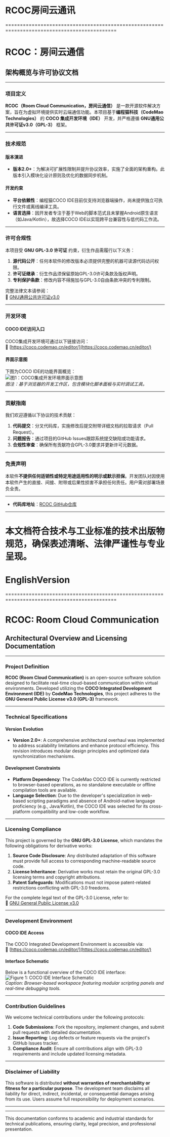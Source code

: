 # RCOC房间云通讯
============================================================================================
# **RCOC：房间云通信**  
## **架构概览与许可协议文档**  

---

### **项目定义**  
**RCOC（Room Cloud Communication，房间云通信）** 是一款开源软件解决方案，旨在为虚拟环境提供实时云端通信功能。本项目基于**编程猫科技（CodeMao Technologies）** 的 **COCO 集成开发环境（IDE）** 开发，并严格遵循 **GNU通用公共许可证v3.0（GPL-3）** 框架。  

---

### **技术规范**  
#### **版本演进**  
- **版本2.0+**：为解决可扩展性限制并提升协议效率，实施了全面的架构重构。此版本引入模块化设计原则及优化的数据同步机制。  

#### **开发约束**  
- **平台依赖性**：编程猫COCO IDE目前仅支持浏览器端操作，尚未提供独立可执行文件或离线编译工具。  
- **语言选择**：因开发者专注于基于Web的脚本范式且未掌握Android原生语言（如Java/Kotlin），故选择COCO IDE以实现跨平台兼容性与低代码工作流。  

---

### **许可合规性**  
本项目受 **GNU GPL-3.0 许可证** 约束，衍生作品需履行以下义务：  
1. **源代码公开**：任何本软件的修改版本必须提供完整的机器可读源代码访问权限。  
2. **许可证继承**：衍生作品须保留原始GPL-3.0许可条款及版权声明。  
3. **专利保护条款**：修改内容不得施加与GPL-3.0自由条款冲突的专利限制。  

完整法律文本请参阅：  
🔗 [GNU通用公共许可证v3.0](https://www.gnu.org/licenses/gpl-3.0.html)  

---

### **开发环境**  
#### **COCO IDE访问入口**  
COCO集成开发环境可通过以下链接访问：  
🔗 [https://coco.codemao.cn/editor/](https://coco.codemao.cn/editor/)  

#### **界面示意图**  
下图为COCO IDE的功能界面概览：  
![图1：COCO集成开发环境界面示意图](https://github.com/user-attachments/assets/ce6d8a03-e424-4535-8c72-84e6a83ea110)  
*图注：基于浏览器的开发工作区，包含模块化脚本面板与实时调试工具。*  

---

### **贡献指南**  
我们欢迎遵循以下协议的技术贡献：  
1. **代码提交**：分叉代码库，实施修改后提交附带详细文档的拉取请求（Pull Request）。  
2. **问题报告**：通过项目的GitHub Issues跟踪系统提交缺陷或功能请求。  
3. **合规性审查**：确保所有贡献符合GPL-3.0要求并更新许可元数据。  

---

### **免责声明**  
本软件**不提供任何适销性或特定用途适用性的明示或默示担保**。开发团队对因使用本软件产生的直接、间接、附带或后果性损害不承担任何责任。用户需对部署场景负全责。  

--- 

- **代码库地址**：[RCOC GitHub仓库](https://github.com/rcoc-official)  

--- 

本文档符合技术与工业标准的技术出版物规范，确保表述清晰、法律严谨性与专业呈现。
============================================================================================


# EnglishVersion
============================================================================================

# **RCOC: Room Cloud Communication**  
## **Architectural Overview and Licensing Documentation**  

---

### **Project Definition**  
**RCOC (Room Cloud Communication)** is an open-source software solution designed to facilitate real-time cloud-based communication within virtual environments. Developed utilizing the **COCO Integrated Development Environment (IDE)** by **CodeMao Technologies**, this project adheres to the **GNU General Public License v3.0 (GPL-3)** framework.  

---

### **Technical Specifications**  
#### **Version Evolution**  
- **Version 2.0+**: A comprehensive architectural overhaul was implemented to address scalability limitations and enhance protocol efficiency. This revision introduces modular design principles and optimized data synchronization mechanisms.  

#### **Development Constraints**  
- **Platform Dependency**: The CodeMao COCO IDE is currently restricted to browser-based operations, as no standalone executable or offline compilation tools are available.  
- **Language Selection**: Due to the developer's specialization in web-based scripting paradigms and absence of Android-native language proficiency (e.g., Java/Kotlin), the COCO IDE was selected for its cross-platform compatibility and low-code workflow.  

---

### **Licensing Compliance**  
This project is governed by the **GNU GPL-3.0 License**, which mandates the following obligations for derivative works:  
1. **Source Code Disclosure**: Any distributed adaptation of this software must provide full access to corresponding machine-readable source code.  
2. **License Inheritance**: Derivative works must retain the original GPL-3.0 licensing terms and copyright attributions.  
3. **Patent Safeguards**: Modifications must not impose patent-related restrictions conflicting with GPL-3.0 freedoms.  

For the complete legal text of the GPL-3.0 License, refer to:  
🔗 [GNU General Public License v3.0](https://www.gnu.org/licenses/gpl-3.0.html)  

---

### **Development Environment**  
#### **COCO IDE Access**  
The COCO Integrated Development Environment is accessible via:  
🔗 [https://coco.codemao.cn/editor/](https://coco.codemao.cn/editor/)  

#### **Interface Schematic**  
Below is a functional overview of the COCO IDE interface:  
![Figure 1: COCO IDE Interface Schematic](https://github.com/user-attachments/assets/ce6d8a03-e424-4535-8c72-84e6a83ea110)  
*Caption: Browser-based workspace featuring modular scripting panels and real-time debugging tools.*  

---

### **Contribution Guidelines**  
We welcome technical contributions under the following protocols:  
1. **Code Submissions**: Fork the repository, implement changes, and submit pull requests with detailed documentation.  
2. **Issue Reporting**: Log defects or feature requests via the project's GitHub Issues tracker.  
3. **Compliance Audit**: Ensure all contributions align with GPL-3.0 requirements and include updated licensing metadata.  

---

### **Disclaimer of Liability**  
This software is distributed **without warranties of merchantability or fitness for a particular purpose**. The development team disclaims all liability for direct, indirect, incidental, or consequential damages arising from its use. Users assume full responsibility for deployment scenarios.  

--- 


--- 

This documentation conforms to academic and industrial standards for technical publications, ensuring clarity, legal precision, and professional presentation.
